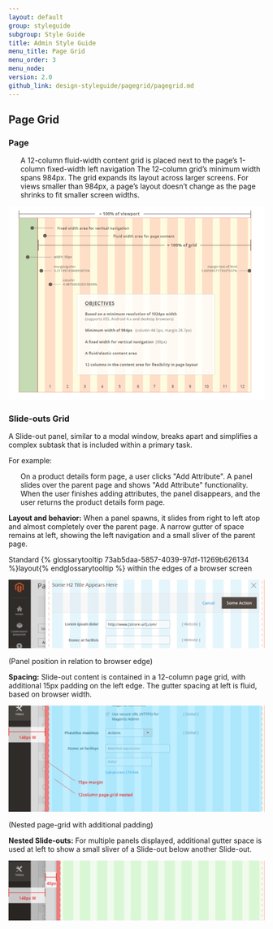 ```yaml
---
layout: default
group: styleguide
subgroup: Style Guide
title: Admin Style Guide
menu_title: Page Grid
menu_order: 3
menu_node:
version: 2.0
github_link: design-styleguide/pagegrid/pagegrid.md
---
```



<h2 id="page-grid">Page Grid</h2>

<h3 id="page">Page</h3>

<ul>
	<il>A 12-column fluid-width content grid is placed next to the page’s 1-column fixed-width left navigation</il>
	<il>The 12-column grid’s minimum width spans 984px. The grid expands its layout across larger screens.</il>
	<il>For views smaller than 984px, a page’s layout doesn’t change as the page shrinks to fit smaller screen widths.</il>
</ul>


<img src="img/PageGrid.png">


<h3 id="slide-out">Slide-outs Grid</h3>

A Slide-out panel, similar to a modal window, breaks apart and simplifies a complex subtask that is included within a primary task.

For example:
<ul>
	<il>On a product details form page, a user clicks "Add Attribute".</il>
	<il>A panel slides over the parent page and shows "Add Attribute" functionality.</il>
	<il>When the user finishes adding attributes, the panel disappears, and the user returns the 		product details form page.</il>
</ul>

<b>Layout and behavior:</b> When a panel spawns, it slides from right to left atop and almost completely over the parent page. A narrow gutter of space remains at left, showing the left navigation and a small sliver of the parent page.

Standard {% glossarytooltip 73ab5daa-5857-4039-97df-11269b626134 %}layout{% endglossarytooltip %} within the edges of a browser screen

<img src="img/slideout-panel7.png">

(Panel position in relation to browser edge)

<b>Spacing:</b> Slide-out content is contained in a 12-column page grid, with additional 15px padding on the left edge. The gutter spacing at left is fluid, based on browser width.

<img src="img/slideout-panel8.png">

(Nested page-grid with additional padding)


<b>Nested Slide-outs:</b> For multiple panels displayed, additional gutter space is used at left to show a small sliver of a Slide-out below another Slide-out.

<img src="img/slideout-panel9.png">
